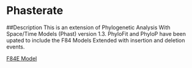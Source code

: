 # Phasterate

##Description
This is an extension of Phylogenetic Analysis With Space/Time Models (Phast) version 1.3.
PhyloFit and PhyloP have been upated to include the F84 Models Extended with insertion and
deletion events.

[F84E Model](http://journals.plos.org/ploscompbiol/article?id=10.1371/journal.pcbi.1000172)
